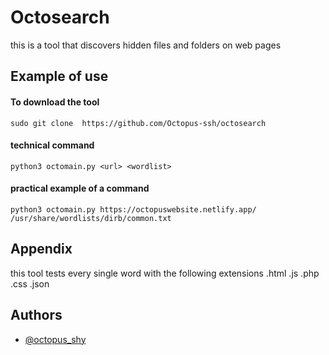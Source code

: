 
# Octosearch

this is a tool that discovers hidden files and folders on web pages
## Example of use

#### To download the tool


``` 
sudo git clone  https://github.com/Octopus-ssh/octosearch
```

#### technical command


```
python3 octomain.py <url> <wordlist> 
```

#### practical example of a command

```
python3 octomain.py https://octopuswebsite.netlify.app/  /usr/share/wordlists/dirb/common.txt
```



## Appendix

this tool tests every single word with the following extensions .html .js .php .css .json




## Authors

- [@octopus_shy](https://github.com/Octopus-ssh)

